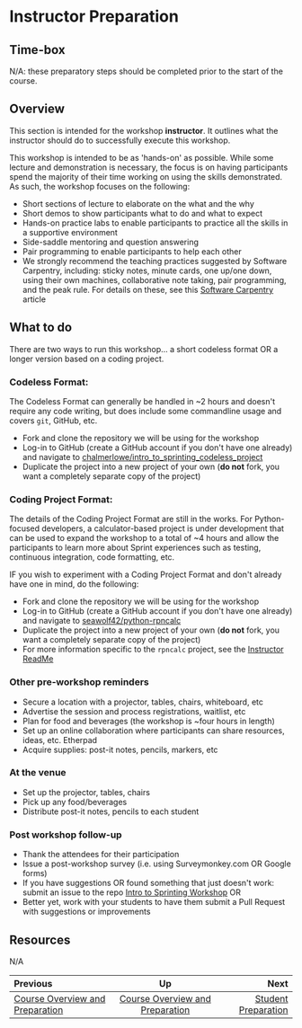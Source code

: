 <!-- begin auto-generated title section -->
# Instructor Preparation
<!-- end auto-generated section -->


## Time-box

N/A: these preparatory steps should be completed prior to the start of the course.


## Overview

This section is intended for the workshop **instructor**. It outlines what the instructor should do to successfully execute this workshop.

This workshop is intended to be as 'hands-on' as possible. While some lecture and demonstration is necessary, the focus is on having participants spend the majority of their time working on using the skills demonstrated. As such, the workshop focuses on the following:

* Short sections of lecture to elaborate on the what and the why
* Short demos to show participants what to do and what to expect
* Hands-on practice labs to enable participants to practice all the skills in a supportive environment
* Side-saddle mentoring and question answering
* Pair programming to enable participants to help each other
* We strongly recommend the teaching practices suggested by Software Carpentry, including: sticky notes, minute cards, one up/one down, using their own machines, collaborative note taking, pair programming, and the peak rule. For details on these, see this [Software Carpentry](https://carpentries.github.io/instructor-training/14-live/index.html) article


## What to do

There are two ways to run this workshop... a short codeless format OR a longer version based on a coding project.

### Codeless Format:

The Codeless Format can generally be handled in ~2 hours and doesn't require any code writing, but does include some commandline usage and covers `git`, GitHub, etc.

* Fork and clone the repository we will be using for the workshop
* Log-in to GitHub (create a GitHub account if you don't have one already) and navigate to [chalmerlowe/intro_to_sprinting_codeless_project](https://github.com/chalmerlowe/intro_to_sprinting_codeless_project)
* Duplicate the project into a new project of your own (**do not** fork, you want a completely separate copy of the project)

### Coding Project Format: 

The details of the Coding Project Format are still in the works. For Python-focused developers, a calculator-based project is under development that can be used to expand the workshop to a total of ~4 hours and allow the participants to learn more about Sprint experiences such as testing, continuous integration, code formatting, etc.

IF you wish to experiment with a Coding Project Format and don't already have one in mind, do the following:

* Fork and clone the repository we will be using for the workshop
* Log-in to GitHub (create a GitHub account if you don't have one already) and navigate to [seawolf42/python-rpncalc](https://github.com/seawolf42/python-rpncalc)
* Duplicate the project into a new project of your own (**do not** fork, you want a completely separate copy of the project)
* For more information specific to the `rpncalc` project, see the [Instructor ReadMe](https://github.com/seawolf42/python-rpncalc/blob/master/INTRO_TO_SPRINTING_USAGE.md)

### Other pre-workshop reminders

* Secure a location with a projector, tables, chairs, whiteboard, etc
* Advertise the session and process registrations, waitlist, etc
* Plan for food and beverages (the workshop is ~four hours in length)
* Set up an online collaboration where participants can share resources, ideas, etc. Etherpad
* Acquire supplies: post-it notes, pencils, markers, etc

### At the venue

* Set up the projector, tables, chairs
* Pick up any food/beverages
* Distribute post-it notes, pencils to each student

### Post workshop follow-up

* Thank the attendees for their participation
* Issue a post-workshop survey (i.e. using Surveymonkey.com OR Google forms)
* If you have suggestions OR found something that just doesn't work: submit an issue to the repo [Intro to Sprinting Workshop](https://github.com/chalmerlowe/intro_to_sprinting/issues/) OR
* Better yet, work with your students to have them submit a Pull Request with suggestions or improvements


## Resources

N/A

<!-- begin auto-generated nav-links section -->
| Previous | Up | Next |
|:---------|:---:|-----:|
| [Course Overview and Preparation](./prereq_overview.md) | [Course Overview and Preparation](./prereq_overview.md) | [Student Preparation](./prereq_student.md) |
<!-- end auto-generated section -->
